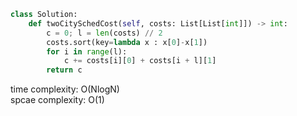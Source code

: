 ```python
class Solution:
    def twoCitySchedCost(self, costs: List[List[int]]) -> int:
        c = 0; l = len(costs) // 2
        costs.sort(key=lambda x : x[0]-x[1])
        for i in range(l):
            c += costs[i][0] + costs[i + l][1]
        return c
```

time complexity: O(NlogN)   
spcae complexity: O(1)